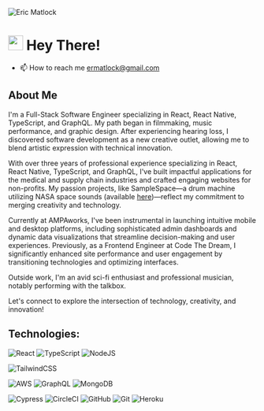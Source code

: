 ![Eric Matlock](https://github.com/user-attachments/assets/ec429e10-54f5-463a-992c-a4e498f12296)

<h1><img src="https://user-images.githubusercontent.com/35410545/159790574-40fbacee-ec50-43d2-8a47-543c97857971.gif" width="30px"> Hey There! </h1>

- 📫 How to reach me ermatlock@gmail.com

## About Me
I'm a Full-Stack Software Engineer specializing in React, React Native, TypeScript, and GraphQL.  My path began in filmmaking, music performance, and graphic design. After experiencing hearing loss, I discovered software development as a new creative outlet, allowing me to blend artistic expression with technical innovation.

With over three years of professional experience specializing in React, React Native, TypeScript, and GraphQL, I've built impactful applications for the medical and supply chain industries and crafted engaging websites for non-profits. My passion projects, like SampleSpace—a drum machine utilizing NASA space sounds (available [here](https://samplespace.surge.sh/))—reflect my commitment to merging creativity and technology.

Currently at AMPAworks, I've been instrumental in launching intuitive mobile and desktop platforms, including sophisticated admin dashboards and dynamic data visualizations that streamline decision-making and user experiences. Previously, as a Frontend Engineer at Code The Dream, I significantly enhanced site performance and user engagement by transitioning technologies and optimizing interfaces.

<!-- My earlier career involved producing compelling video evidence for trials, contributing to successful outcomes totaling millions of dollars. This diverse experience shapes my unique approach to software development, where user-centered design and creative problem-solving are paramount. -->

Outside work, I'm an avid sci-fi enthusiast and professional musician, notably performing with the talkbox.

Let's connect to explore the intersection of technology, creativity, and innovation!

## Technologies:
![React](https://img.shields.io/badge/react-%2320232a.svg?style=for-the-badge&logo=react&logoColor=%2361DAFB)
![TypeScript](https://img.shields.io/badge/typescript-%23007acc.svg?logo=typescript&logoColor=white&style=for-the-badge)
![NodeJS](https://img.shields.io/badge/node.js-6DA55F?style=for-the-badge&logo=node.js&logoColor=white)
<!-- ![Next JS](https://img.shields.io/badge/Next-black?style=for-the-badge&logo=next.js&logoColor=white) -->
<!-- ![JavaScript](https://img.shields.io/badge/javascript-%23323330.svg?logo=javascript&logoColor=%23F7DF1E&style=for-the-badge) -->
<!-- ![HTML](https://img.shields.io/badge/HTML5-E34F26?style=for-the-badge&logo=html5&logoColor=white) -->
<!-- ![CSS](https://img.shields.io/badge/CSS3-1572B6?style=for-the-badge&logo=css3&logoColor=white) -->

<!-- ![Redux](https://img.shields.io/badge/redux-%23593d88.svg?style=for-the-badge&logo=redux&logoColor=white) -->
<!-- ![React Router](https://img.shields.io/badge/React_Router-CA4245?style=for-the-badge&logo=react-router&logoColor=white) -->
<!-- ![React Query](https://img.shields.io/badge/-React%20Query-FF4154?style=for-the-badge&logo=react%20query&logoColor=white) -->

![TailwindCSS](https://img.shields.io/badge/tailwindcss-%2338b2ac.svg?logo=tailwind-css&logoColor=white&style=for-the-badge)
<!-- ![Mantine](https://img.shields.io/badge/Mantine-ffffff?style=for-the-badge&logo=Mantine&logoColor=339af0) -->
<!-- ![MUI](https://img.shields.io/badge/MUI-%230081CB.svg?style=for-the-badge&logo=mui&logoColor=white) -->
<!-- ![SASS](https://img.shields.io/badge/Sass-CC6699?style=for-the-badge&logo=sass&logoColor=white) -->

![AWS](https://img.shields.io/badge/AWS-%23FF9900.svg?style=for-the-badge&logo=amazon-aws&logoColor=white)
![GraphQL](https://img.shields.io/badge/graphql-%23e10098.svg?logo=graphql&logoColor=white&style=for-the-badge)
![MongoDB](https://img.shields.io/badge/MongoDB-%234ea94b.svg?style=for-the-badge&logo=mongodb&logoColor=white)
<!-- ![AmazonDynamoDB](https://img.shields.io/badge/Amazon%20DynamoDB-4053D6?style=for-the-badge&logo=Amazon%20DynamoDB&logoColor=white) -->
<!-- ![Airtable](https://img.shields.io/badge/Airtable-18BFFF?style=for-the-badge&logo=Airtable&logoColor=white) -->

<!-- ![Webpack](https://img.shields.io/badge/Webpack-8DD6F9?style=for-the-badge&logo=Webpack&logoColor=white) -->
<!-- ![Babel](https://img.shields.io/badge/babel-%23323330.svg?logo=babel&logoColor=%23f9dc3e&style=for-the-badge) -->
<!-- ![NPM](https://img.shields.io/badge/NPM-%23000000.svg?style=for-the-badge&logo=npm&logoColor=white) -->
<!-- ![Mocha](https://img.shields.io/badge/Mocha-8D6748?style=for-the-badge&logo=Mocha&logoColor=white) -->
<!-- ![Chai](https://img.shields.io/badge/chai-A30701?style=for-the-badge&logo=chai&logoColor=white) -->
![Cypress](https://img.shields.io/badge/-cypress-%23E5E5E5?style=for-the-badge&logo=cypress&logoColor=058a5e)
![CircleCI](https://img.shields.io/badge/circle%20ci-%23161616.svg?style=for-the-badge&logo=circleci&logoColor=white)
![GitHub](https://img.shields.io/badge/github-%23121011.svg?style=for-the-badge&logo=github&logoColor=white)
![Git](https://img.shields.io/badge/git-%23F05033.svg?style=for-the-badge&logo=git&logoColor=white)
![Heroku](https://img.shields.io/badge/heroku-%23430098.svg?style=for-the-badge&logo=heroku&logoColor=white)

<!-- ![Adobe Illustrator](https://img.shields.io/ba÷dge/adobe%20illustrator-%23FF9A00.svg?style=for-the-badge&logo=adobe%20illustrator&logoColor=white) -->
<!-- ![Adobe Photoshop](https://img.shields.io/badge/adobe%20photoshop-%2331A8FF.svg?style=for-the-badge&logo=adobe%20photoshop&logoColor=white) -->
<!-- ![Figma](https://img.shields.io/badge/figma-%23f24e1e.svg?logo=figma&logoColor=white&style=for-the-badge) -->
<!-- ![Visual Studio Code](https://img.shields.io/badge/visual%20studio%20code-%230078d7.svg?logo=visual-studio-code&logoColor=white&style=for-the-badge) -->
<!-- ![Xcode](https://img.shields.io/badge/xcode-%23007acc.svg?logo=xcode&logoColor=white&style=for-the-badge) -->



<!---
ermatlock/ermatlock is a ✨ special ✨ repository because its `README.md` (this file) appears on your GitHub profile.
You can click the Preview link to take a look at your changes.
--->

